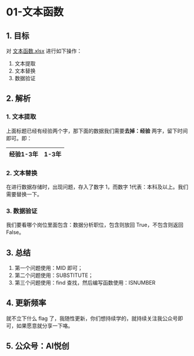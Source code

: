 # 01-文本函数

## 1. 目标

对 [文本函数.xlsx](文本函数.xlsx) 进行如下操作：

1. 文本提取
2. 文本替换
3. 数据验证



## 2. 解析

### 1. 文本提取

上面标题已经有经验两个字，那下面的数据我们需要**去掉：经验** 两字，留下时间即可。即：

| 经验1-3年 | 1-3年 |
| --------- | ----- |



### 2. 文本替换

在进行数据存储时，出现问题，存入了数字 1，而数字 1代表：本科及以上。我们需要替换一下。



### 3. 数据验证

我们要看哪个岗位里面包含：数据分析职位，包含则放回 True，不包含则返回 False。



## 3. 总结

1. 第一个问题使用：MID 即可；
2. 第二个问题使用：SUBSTITUTE；
3. 第三个问题使用：find 查找，然后编写函数使用：ISNUMBER



## 4. 更新频率

就不立下什么 flag 了，我随性更新，你们想持续学的，就持续关注我公众号即可，如果愿意就分享一下咯。



## 5. 公众号：AI悦创

